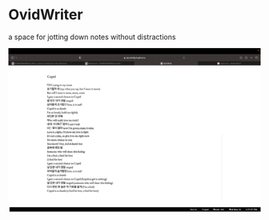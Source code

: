# OvidWriter
 a space for jotting down notes without distractions

![Screenshot](ss.png "OvidWriter Screenshot")